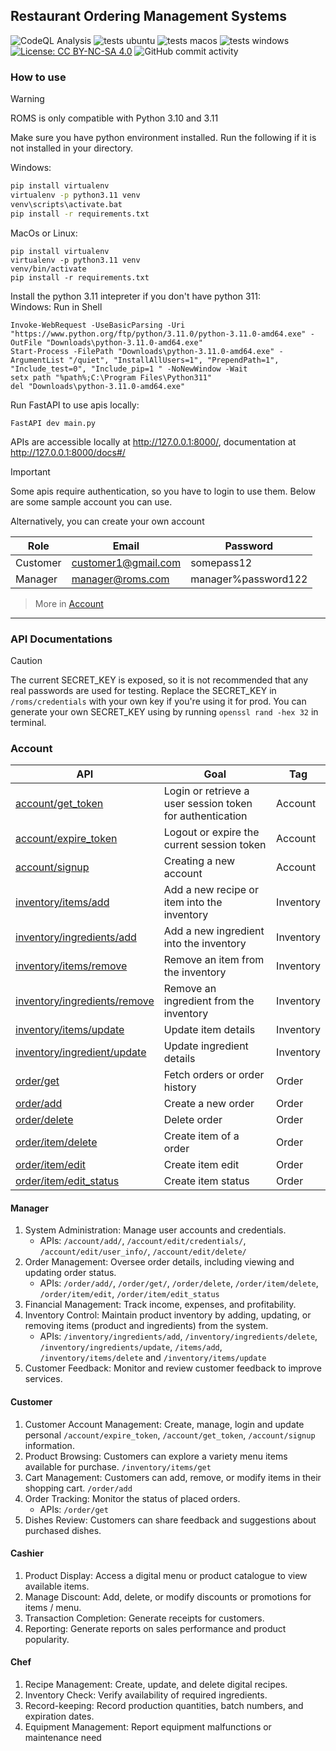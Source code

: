 ## Restaurant Ordering Management Systems

![CodeQL Analysis](https://github.com/averyark/roms/actions/workflows/github-code-scanning/codeql/badge.svg)
![tests ubuntu](https://github.com/averyark/roms/actions/workflows/tests-ubuntu.yml/badge.svg)
![tests macos](https://github.com/averyark/roms/actions/workflows/tests-macos.yml/badge.svg)
![tests windows](https://github.com/averyark/roms/actions/workflows/tests-windows.yml/badge.svg)
[![License: CC BY-NC-SA 4.0](https://img.shields.io/badge/License-CC_BY--NC--SA_4.0-lightgrey.svg)](https://creativecommons.org/licenses/by-nc-sa/4.0/)
![GitHub commit activity](https://img.shields.io/github/commit-activity/t/averyark/roms)


### How to use
> [!WARNING]
ROMS is only compatible with Python 3.10 and 3.11

Make sure you have python environment installed. Run the following if it is not installed in your directory.

Windows:
```bash
pip install virtualenv
virtualenv -p python3.11 venv
venv\scripts\activate.bat
pip install -r requirements.txt
```

MacOs or Linux:
```shell
pip install virtualenv
virtualenv -p python3.11 venv
venv/bin/activate
pip install -r requirements.txt
```

Install the python 3.11 intepreter if you don't have python 311:\
Windows: Run in Shell
```shell
Invoke-WebRequest -UseBasicParsing -Uri "https://www.python.org/ftp/python/3.11.0/python-3.11.0-amd64.exe" -OutFile "Downloads\python-3.11.0-amd64.exe"
Start-Process -FilePath "Downloads\python-3.11.0-amd64.exe" -ArgumentList "/quiet", "InstallAllUsers=1", "PrependPath=1", "Include_test=0", "Include_pip=1 " -NoNewWindow -Wait
setx path "%path%;C:\Program Files\Python311"
del "Downloads\python-3.11.0-amd64.exe"
```

Run FastAPI to use apis locally:
```
FastAPI dev main.py
```

APIs are accessible locally at http://127.0.0.1:8000/, documentation at http://127.0.0.1:8000/docs#/

> [!IMPORTANT]
Some apis require authentication, so you have to login to use them. Below are some sample account you can use.

Alternatively, you can create your own account

Role|Email|Password
-|-|-
Customer|customer1@gmail.com|somepass12
Manager|manager@roms.com|manager%password122

> More in [Account](#Account)

***

### API Documentations

> [!CAUTION]
> The current SECRET_KEY is exposed, so it is not recommended that any real passwords are used for testing. Replace the SECRET_KEY in `/roms/credentials` with your own key if you're using it for prod. You can generate your own SECRET_KEY using by running `openssl rand -hex 32` in terminal.

### Account
API|Goal|Tag
-|-|-
[account/get_token](http://127.0.0.1:8000/docs#/account/login_account_get_token_get) | Login or retrieve a user session token for authentication | Account
[account/expire_token](http://127.0.0.1:8000/docs#/account/logout_account_expire_token_delete) | Logout or expire the current session token | Account
[account/signup](http://127.0.0.1:8000/docs#/account/signup_account_signup_post) | Creating a new account | Account
[inventory/items/add](http://127.0.0.1:8000/docs#/inventory/inventory_add_item_inventory_items_add_post) | Add a new recipe or item into the inventory | Inventory
[inventory/ingredients/add](http://127.0.0.1:8000/docs#/inventory/ingredients_add_item_inventory_ingredients_add_post) | Add a new ingredient into the inventory | Inventory
[inventory/items/remove](http://127.0.0.1:8000/docs#/inventory/inventory_delete_item_inventory_items_delete_delete) | Remove an item from the inventory | Inventory
[inventory/ingredients/remove](http://127.0.0.1:8000/docs#/inventory/ingredients_delete_item_inventory_ingredients_delete_delete) | Remove an ingredient from the inventory | Inventory
[inventory/items/update](http://127.0.0.1:8000/docs#/inventory/inventory_update_item_inventory_items_update_patch) | Update item details | Inventory
[inventory/ingredient/update](http://127.0.0.1:8000/docs#/inventory/ingredients_update_item_inventory_ingredients_update_patch) | Update ingredient details | Inventory
[order/get](http://127.0.0.1:8000/docs#/order/order_get_order_get__post) | Fetch orders or order history | Order
[order/add](http://127.0.0.1:8000/docs#/order/order_add_order_add__post) | Create a new order | Order
[order/delete](http://127.0.0.1:8000/docs#/order/order_delete_order_delete_delete) | Delete order | Order
[order/item/delete](http://127.0.0.1:8000/docs#/order/order_item_delete_order_item_delete_delete) | Create item of a order | Order
[order/item/edit](http://127.0.0.1:8000/docs#/order/order_item_edit_order_item_edit_patch) | Create item edit | Order
[order/item/edit_status](http://127.0.0.1:8000/docs#/order/order_item_edit_status_order_item_edit_status_patch) | Create item status | Order

#### Manager
1. System Administration: Manage user accounts and credentials.
    - APIs: `/account/add/`, `/account/edit/credentials/`, `/account/edit/user_info/`, `/account/edit/delete/`
2. Order Management: Oversee order details, including viewing and updating order status.
    - APIs: `/order/add/`, `/order/get/`, `/order/delete`, `/order/item/delete`, `/order/item/edit`, `/order/item/edit_status`
3. Financial Management: Track income, expenses, and profitability.
4. Inventory Control: Maintain product inventory by adding, updating, or removing items (product and ingredients) from the system.
   - APIs: `/inventory/ingredients/add`, `/inventory/ingredients/delete`, `/inventory/ingredients/update`, `/items/add`, `/inventory/items/delete` and `/inventory/items/update`
5. Customer Feedback: Monitor and review customer feedback to improve services.

#### Customer
1. Customer Account Management: Create, manage, login and update personal `/account/expire_token`, `/account/get_token`, `/account/signup`
information.
2. Product Browsing: Customers can explore a variety menu items available for
purchase. `/inventory/items/get`
3. Cart Management: Customers can add, remove, or modify items in their shopping
cart. `/order/add`
4. Order Tracking: Monitor the status of placed orders.
    - APIs: `/order/get`
5. Dishes Review: Customers can share feedback and suggestions about purchased
dishes.

#### Cashier
1. Product Display: Access a digital menu or product catalogue to view available items.
2. Manage Discount: Add, delete, or modify discounts or promotions for items / menu.
3. Transaction Completion: Generate receipts for customers.
4. Reporting: Generate reports on sales performance and product popularity.

#### Chef
1. Recipe Management: Create, update, and delete digital recipes.
2. Inventory Check: Verify availability of required ingredients.
3. Record-keeping: Record production quantities, batch numbers, and expiration dates.
4. Equipment Management: Report equipment malfunctions or maintenance need
